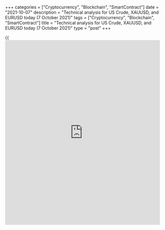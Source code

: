 +++
categories = ["Cryptocurrency", "Blockchain", "SmartContract"]
date = "2021-10-07"
description = "Technical analysis for US Crude, XAUUSD, and EURUSD today (7 October 2021)"
tags = ["Cryptocurrency", "Blockchain", "SmartContract"]
title = "Technical analysis for US Crude, XAUUSD, and EURUSD today (7 October 2021)"
type = "post"
+++

{{<iframe id="large-banner" src="https://www.bounty.group/#slide=17.0" width="100%" height="600" scrolling="no" style="border: 0px solid rgb(216, 221, 230); border-radius: 3px;">}}

2021-10-07

2021-10-07

Short-term analysis for oil, gold, and EURUSD for 07.10.2021Alex
Rodionov

I welcome my fellow traders! I have made a price forecast for US Crude,
XAUUSD, and EURUSD using a combination of margin zones methodology and
technical analysis. Based on the market analysis, I suggest entry
signals for intraday traders.

The short-term euro downtrend continued yesterday.

The article covers the following subjects:

## Oil price forecast for today: USCrude analysis

Yesterday, oil corrected strongly and tested the Intermediary Zone 76.96
- 76.70. The Intermediary Zone serves as the short-term uptrend's key
support. At the moment, buyers are holding this zone. So, it is
profitable to look for purchases according to the pattern with a target
at yesterday's high.

If the Intermediary Zone is broken out today and the price closes below
at the US session, the trend will reverse down. In this case, from
tomorrow, sell oil with the target at the Target Zone 74.41 - 73.90.

### [USCrude][1] trading ideas for today:

Buy according to the pattern in Intermediary Zone 76.96 - 76.70.
TakeProfit: 77.90, 79.45. StopLoss: according to the pattern rules.

* * *

## Gold price forecast for today: XAUUSD analysis

Gold is trading between the Target Zone 1767 - 1763 and the Intermediary
Zone 1751 - 1749. On the one hand, the price is under pressure from the
medium-term downtrend. On the other hand, a short-term uptrend supports
the price. You can consider both directions to enter trades.

Since yesterday the traders tested the Intermediary Zone and it was
held, the price reached the Target Zone. The Target Zone was also held,
so today it is profitable to look for sales in the resistance level of
1765 with the target at level 1747.

In case of a breakout and price consolidation above the Target Zone 1767
- 1763, then the Gold Zone 1786 - 1784 will become a new target for
purchases within the short-term trend. In this case, consider long
trades above level 1767.

### [XAUUSD][2] trading ideas for today:

Aggressive: Sell from the level of 1765. TakeProfit: 1747. StopLoss:
1770.

* * *

## Euro/Dollar forecast for today: EURUSD analysis

The short-term euro downtrend continued yesterday. As a result, the
Target Zone 2 1.1557 - 1.1539 was reached. Target zone 2 was held by
buyers, so now the price rebounded up.

The euro price is trying to recover at the support level of 1.1565. Then
the Additional Zone 1.1577 - 1.1573 will be tested. If the AZ is held by
sellers, the fall will continue, and yesterday's low 1.1537 will serve
as a target.

If the Additional Zone is broken out upside, then the correction will
continue to the Intermediary Zone 1.1626 - 1.1617. The IZ together with
the resistance level of 1.1633 form a single zone of ​​the trend's key
resistance.

### [EURUSD][3] trading ideas for today:

Sell according to the pattern in Additional Zone 1.1577 - 1.1573.
TakeProfit: 1.1537. StopLoss: according to the pattern rules.

* * *

P.S. Did you like my article? Share it in social networks: it will be
the best “thank you" :)

Ask me questions and comment below. I’ll be glad to answer your
questions and give necessary explanations.

 **Useful links:**

  * I recommend trying to trade with a reliable broker [here][4]. The system allows you to trade by yourself or copy successful traders from all across the globe.
  * Use my promo-code BLOG for getting deposit bonus 50% on LiteForex platform. Just enter this code in the appropriate field while [depositing][5] your trading account.
  * Telegram chat for traders: <t.me/liteforexengchat>. We are sharing the signals and trading experience
  * Telegram channel with high-quality analytics, Forex reviews, training articles, and other useful things for traders <t.me/liteforex>

## Price chart of EURUSD in real time mode

The content of this article reflects the author’s opinion and does not
necessarily reflect the official position of LiteForex. The material
published on this page is provided for informational purposes only and
should not be considered as the provision of investment advice for the
purposes of Directive 2004/39/EC.

Rate this article:

{{value}}

( {{count}} {{title}} )

   1. my.liteforex.com/trading?type=oil
   2. my.liteforex.com/trading/chart?symbol=XAUUSD&returnUrl=true
   3. my.liteforex.com/trading/chart?symbol=EURUSD&returnUrl=true
   4. my.liteforex.com/?category=analysts-opinions&slug=short-term-analysis-for-oil-gold-and-eurusd-for-07102021&openPopup=%2Fregistration%2Fpopup&utm_source=blog&utm_medium=article&utm_campaign=bonus
   5. my.liteforex.com/deposit/?category=analysts-opinions&slug=short-term-analysis-for-oil-gold-and-eurusd-for-07102021&promo_code=BLOG&utm_source=blog&utm_medium=article&utm_campaign=bonus